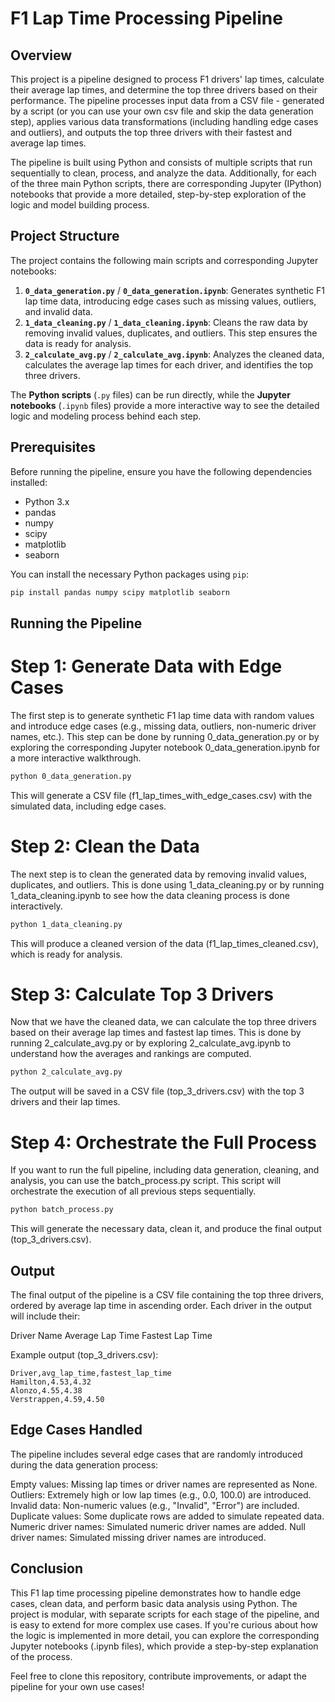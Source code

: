 # F1 Lap Time Processing Pipeline

## Overview

This project is a pipeline designed to process F1 drivers' lap times, calculate their average lap times, and determine the top three drivers based on their performance. The pipeline processes input data from a CSV file - generated by a script (or you can use your own csv file and skip the data generation step), applies various data transformations (including handling edge cases and outliers), and outputs the top three drivers with their fastest and average lap times.

The pipeline is built using Python and consists of multiple scripts that run sequentially to clean, process, and analyze the data. Additionally, for each of the three main Python scripts, there are corresponding Jupyter (IPython) notebooks that provide a more detailed, step-by-step exploration of the logic and model building process.

## Project Structure

The project contains the following main scripts and corresponding Jupyter notebooks:

1. **`0_data_generation.py`** / **`0_data_generation.ipynb`**: Generates synthetic F1 lap time data, introducing edge cases such as missing values, outliers, and invalid data.
2. **`1_data_cleaning.py`** / **`1_data_cleaning.ipynb`**: Cleans the raw data by removing invalid values, duplicates, and outliers. This step ensures the data is ready for analysis.
3. **`2_calculate_avg.py`** / **`2_calculate_avg.ipynb`**: Analyzes the cleaned data, calculates the average lap times for each driver, and identifies the top three drivers.

The **Python scripts** (`.py` files) can be run directly, while the **Jupyter notebooks** (`.ipynb` files) provide a more interactive way to see the detailed logic and modeling process behind each step.

## Prerequisites

Before running the pipeline, ensure you have the following dependencies installed:

- Python 3.x
- pandas
- numpy
- scipy
- matplotlib
- seaborn

You can install the necessary Python packages using `pip`:

```bash
pip install pandas numpy scipy matplotlib seaborn
```
## Running the Pipeline

# Step 1: Generate Data with Edge Cases
The first step is to generate synthetic F1 lap time data with random values and introduce edge cases (e.g., missing data, outliers, non-numeric driver names, etc.). This step can be done by running 0_data_generation.py or by exploring the corresponding Jupyter notebook 0_data_generation.ipynb for a more interactive walkthrough.

```bash
python 0_data_generation.py
```

This will generate a CSV file (f1_lap_times_with_edge_cases.csv) with the simulated data, including edge cases.

# Step 2: Clean the Data
The next step is to clean the generated data by removing invalid values, duplicates, and outliers. This is done using 1_data_cleaning.py or by running 1_data_cleaning.ipynb to see how the data cleaning process is done interactively.
```bash
python 1_data_cleaning.py
```
This will produce a cleaned version of the data (f1_lap_times_cleaned.csv), which is ready for analysis.

# Step 3: Calculate Top 3 Drivers
Now that we have the cleaned data, we can calculate the top three drivers based on their average lap times and fastest lap times. This is done by running 2_calculate_avg.py or by exploring 2_calculate_avg.ipynb to understand how the averages and rankings are computed.
```bash
python 2_calculate_avg.py
```
The output will be saved in a CSV file (top_3_drivers.csv) with the top 3 drivers and their lap times.

# Step 4: Orchestrate the Full Process 
If you want to run the full pipeline, including data generation, cleaning, and analysis, you can use the batch_process.py script. This script will orchestrate the execution of all previous steps sequentially.
```bash
python batch_process.py
```
This will generate the necessary data, clean it, and produce the final output (top_3_drivers.csv).

## Output

The final output of the pipeline is a CSV file containing the top three drivers, ordered by average lap time in ascending order. Each driver in the output will include their:

Driver Name
Average Lap Time
Fastest Lap Time

Example output (top_3_drivers.csv):

```csv
Driver,avg_lap_time,fastest_lap_time
Hamilton,4.53,4.32
Alonzo,4.55,4.38
Verstrappen,4.59,4.50
```

## Edge Cases Handled
The pipeline includes several edge cases that are randomly introduced during the data generation process:

Empty values: Missing lap times or driver names are represented as None.
Outliers: Extremely high or low lap times (e.g., 0.0, 100.0) are introduced.
Invalid data: Non-numeric values (e.g., "Invalid", "Error") are included.
Duplicate values: Some duplicate rows are added to simulate repeated data.
Numeric driver names: Simulated numeric driver names are added.
Null driver names: Simulated missing driver names are introduced.


## Conclusion

This F1 lap time processing pipeline demonstrates how to handle edge cases, clean data, and perform basic data analysis using Python. The project is modular, with separate scripts for each stage of the pipeline, and is easy to extend for more complex use cases. If you're curious about how the logic is implemented in more detail, you can explore the corresponding Jupyter notebooks (.ipynb files), which provide a step-by-step explanation of the process.

Feel free to clone this repository, contribute improvements, or adapt the pipeline for your own use cases!
